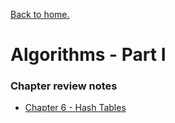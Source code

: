 [Back to home.](../README.md)
# Algorithms - Part I

### Chapter review notes

* [Chapter 6 - Hash Tables](./chapter-6-hash-tables.md)

